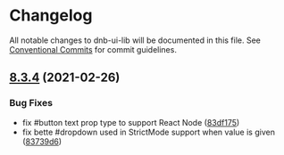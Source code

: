# Changelog

All notable changes to dnb-ui-lib will be documented in this file. See
[Conventional Commits](https://conventionalcommits.org) for commit guidelines.

## [8.3.4](https://github.com/dnbexperience/eufemia/compare/v8.3.3...v8.3.4) (2021-02-26)


### Bug Fixes

* fix #button text prop type to support React Node ([83df175](https://github.com/dnbexperience/eufemia/commit/83df1754396293d1ab91a3dafe88d11ca2a29a97))
* fix bette #dropdown used in StrictMode support when value is given ([83739d6](https://github.com/dnbexperience/eufemia/commit/83739d6466a4ce57a7ea171d91faaf9d635ddcce))
